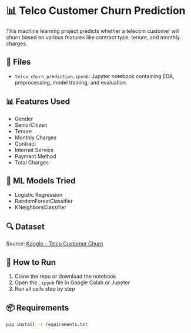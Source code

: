 # 📊 Telco Customer Churn Prediction

This machine learning project predicts whether a telecom customer will churn based on various features like contract type, tenure, and monthly charges.

## 📁 Files
- `telco_churn_prediction.ipynb`: Jupyter notebook containing EDA, preprocessing, model training, and evaluation.

## 📊 Features Used
- Gender
- SeniorCitizen
- Tenure
- Monthly Charges
- Contract
- Internet Service
- Payment Method
- Total Charges

## 🧠 ML Models Tried
- Logistic Regression
- RandomForestClassifier
- KNeighborsClassifier

## 🔍 Dataset
Source: [Kaggle - Telco Customer Churn](https://www.kaggle.com/blastchar/telco-customer-churn)

## 🚀 How to Run

1. Clone the repo or download the notebook
2. Open the `.ipynb` file in Google Colab or Jupyter
3. Run all cells step by step

## 📦 Requirements

```bash
pip install -r requirements.txt
